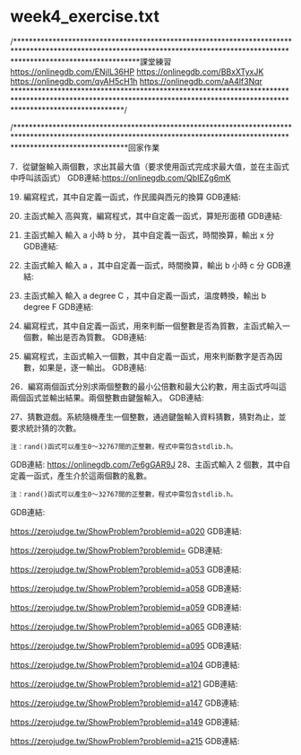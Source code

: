 # week4_exercise.txt


/*******************************************************************************************************************************************************************************課堂練習
https://onlinegdb.com/ENjIL36HP
https://onlinegdb.com/BBxXTyxJK
https://onlinegdb.com/qyAH5cH1h
https://onlinegdb.com/aA4lf3Nqr
***************************************************************************************************************************************************************************/


/****************************************************************************************************************************************************************************回家作業

7．從鍵盤輸入兩個數，求出其最大值（要求使用函式完成求最大值，並在主函式中呼叫該函式）
GDB連結:https://onlinegdb.com/QbIEZg6mK

19. 編寫程式，其中自定義一函式，作民國與西元的換算
GDB連結:

20. 主函式輸入 高與寬，編寫程式，其中自定義一函式，算矩形面積
GDB連結:

21. 主函式輸入 輸入 a 小時 b 分， 其中自定義一函式，時間換算，輸出  x 分
GDB連結:

22. 主函式輸入 輸入 a ，其中自定義一函式，時間換算，輸出  b 小時 c 分 
GDB連結:

23. 主函式輸入 輸入 a degree C ，其中自定義一函式，溫度轉換，輸出  b degree F
GDB連結:

24. 編寫程式，其中自定義一函式，用來判斷一個整數是否為質數，主函式輸入一個數，輸出是否為質數。
GDB連結:

25. 編寫程式，主函式輸入一個數，其中自定義一函式，用來判斷數字是否為因數，如果是，逐一輸出。
GDB連結:

26．編寫兩個函式分別求兩個整數的最小公倍數和最大公約數，用主函式呼叫這兩個函式並輸出結果。兩個整數由鍵盤輸入。
GDB連結:

27、猜數遊戲。系統隨機產生一個整數，通過鍵盤輸入資料猜數，猜對為止，並要求統計猜的次數。

	注：rand()函式可以產生0～32767間的正整數，程式中需包含stdlib.h。
GDB連結:  https://onlinegdb.com/7e6gGAR9J
28、主函式輸入 2 個數，其中自定義一函式，產生介於這兩個數的亂數。

	注：rand()函式可以產生0～32767間的正整數，程式中需包含stdlib.h。
 GDB連結:  

https://zerojudge.tw/ShowProblem?problemid=a020
GDB連結:  

https://zerojudge.tw/ShowProblem?problemid=
GDB連結:  

https://zerojudge.tw/ShowProblem?problemid=a053
GDB連結:  

https://zerojudge.tw/ShowProblem?problemid=a058
GDB連結:  

https://zerojudge.tw/ShowProblem?problemid=a059
GDB連結:  

https://zerojudge.tw/ShowProblem?problemid=a065
GDB連結:  

https://zerojudge.tw/ShowProblem?problemid=a095
GDB連結:  


https://zerojudge.tw/ShowProblem?problemid=a104
GDB連結:  

https://zerojudge.tw/ShowProblem?problemid=a121
GDB連結:  

https://zerojudge.tw/ShowProblem?problemid=a147
GDB連結:  

https://zerojudge.tw/ShowProblem?problemid=a149
GDB連結:  

https://zerojudge.tw/ShowProblem?problemid=a215
GDB連結:  
